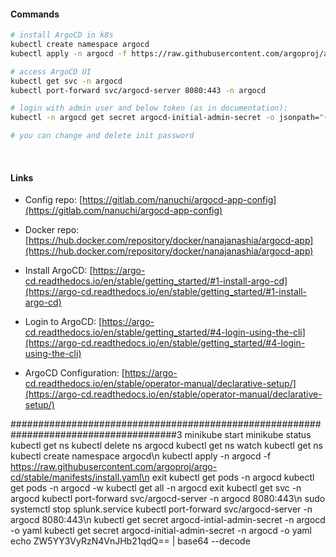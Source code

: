 #### Commands

```bash
# install ArgoCD in k8s
kubectl create namespace argocd
kubectl apply -n argocd -f https://raw.githubusercontent.com/argoproj/argo-cd/stable/manifests/install.yaml

# access ArgoCD UI
kubectl get svc -n argocd
kubectl port-forward svc/argocd-server 8080:443 -n argocd

# login with admin user and below token (as in documentation):
kubectl -n argocd get secret argocd-initial-admin-secret -o jsonpath="{.data.password}" | base64 --decode && echo

# you can change and delete init password

```
</br>

#### Links

* Config repo: [https://gitlab.com/nanuchi/argocd-app-config](https://gitlab.com/nanuchi/argocd-app-config)

* Docker repo: [https://hub.docker.com/repository/docker/nanajanashia/argocd-app](https://hub.docker.com/repository/docker/nanajanashia/argocd-app)

* Install ArgoCD: [https://argo-cd.readthedocs.io/en/stable/getting_started/#1-install-argo-cd](https://argo-cd.readthedocs.io/en/stable/getting_started/#1-install-argo-cd)

* Login to ArgoCD: [https://argo-cd.readthedocs.io/en/stable/getting_started/#4-login-using-the-cli](https://argo-cd.readthedocs.io/en/stable/getting_started/#4-login-using-the-cli)

* ArgoCD Configuration: [https://argo-cd.readthedocs.io/en/stable/operator-manual/declarative-setup/](https://argo-cd.readthedocs.io/en/stable/operator-manual/declarative-setup/)





######################################################################################3
minikube start 
 minikube status
 kubectl get ns
 kubectl delete ns argocd
 kubectl get ns
 watch kubectl get ns
 kubectl create namespace argocd\n
 kubectl apply -n argocd -f https://raw.githubusercontent.com/argoproj/argo-cd/stable/manifests/install.yaml\n
 exit
 kubectl get pods -n argocd
 kubectl get pods -n argocd -w
 kubectl get all -n argocd 
 exit
 kubectl get svc -n argocd
 kubectl port-forward svc/argocd-server -n argocd 8080:443\n
 sudo systemctl stop splunk.service
 kubectl port-forward svc/argocd-server -n argocd 8080:443\n
 kubectl get secret  argocd-intial-admin-secret -n argocd -o yaml
 kubectl get secret  argocd-initial-admin-secret -n argocd -o yaml
 echo ZW5YY3VyRzN4VnJHb21qdQ== | base64 --decode
